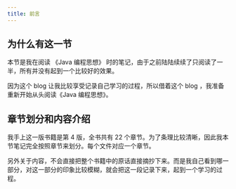 ```yaml
---
title: 前言
---
```


## 为什么有这一节

本节是我在阅读 《Java 编程思想》 时的笔记，由于之前陆陆续续了只阅读了一半，所有并没有起到一个比较好的效果。

因为这个 blog 让我比较享受记录自己学习的过程，所以借着这个 blog ，我准备重新开始从头阅读《Java 编程思想》。

## 章节划分和内容介绍

我手上这一版书籍是第 4 版，全书共有 22 个章节。为了条理比较清晰，因此我本节笔记完全按照章节来划分。每个文件对应一个章节。

另外关于内容，不会直接把整个书籍中的原话直接摘抄下来。而是我自己看到哪一部分，对这一部分的印象比较模糊，就会把这一段记录下来，起到一个学习的过程。